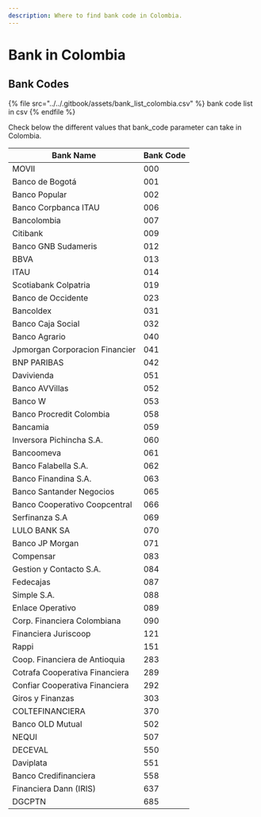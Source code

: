 ```yaml
---
description: Where to find bank code in Colombia.
---
```


# Bank in Colombia

## Bank Codes <a href="#bank-codes" id="bank-codes"></a>

{% file src="../../.gitbook/assets/bank_list_colombia.csv" %}
bank code list in csv
{% endfile %}

Check below the different values that bank\_code parameter can take in Colombia.

| Bank Name                      | Bank Code |
| ------------------------------ | --------- |
| MOVII                          | 000       |
| Banco de Bogotá                | 001       |
| Banco Popular                  | 002       |
| Banco Corpbanca ITAU           | 006       |
| Bancolombia                    | 007       |
| Citibank                       | 009       |
| Banco GNB Sudameris            | 012       |
| BBVA                           | 013       |
| ITAU                           | 014       |
| Scotiabank Colpatria           | 019       |
| Banco de Occidente             | 023       |
| Bancoldex                      | 031       |
| Banco Caja Social              | 032       |
| Banco Agrario                  | 040       |
| Jpmorgan Corporacion Financier | 041       |
| BNP PARIBAS                    | 042       |
| Davivienda                     | 051       |
| Banco AVVillas                 | 052       |
| Banco W                        | 053       |
| Banco Procredit Colombia       | 058       |
| Bancamia                       | 059       |
| Inversora Pichincha S.A.       | 060       |
| Bancoomeva                     | 061       |
| Banco Falabella S.A.           | 062       |
| Banco Finandina S.A.           | 063       |
| Banco Santander Negocios       | 065       |
| Banco Cooperativo Coopcentral  | 066       |
| Serfinanza S.A                 | 069       |
| LULO BANK SA                   | 070       |
| Banco JP Morgan                | 071       |
| Compensar                      | 083       |
| Gestion y Contacto S.A.        | 084       |
| Fedecajas                      | 087       |
| Simple S.A.                    | 088       |
| Enlace Operativo               | 089       |
| Corp. Financiera Colombiana    | 090       |
| Financiera Juriscoop           | 121       |
| Rappi                          | 151       |
| Coop. Financiera de Antioquia  | 283       |
| Cotrafa Cooperativa Financiera | 289       |
| Confiar Cooperativa Financiera | 292       |
| Giros y Finanzas               | 303       |
| COLTEFINANCIERA                | 370       |
| Banco OLD Mutual               | 502       |
| NEQUI                          | 507       |
| DECEVAL                        | 550       |
| Daviplata                      | 551       |
| Banco Credifinanciera          | 558       |
| Financiera Dann (IRIS)         | 637       |
| DGCPTN                         | 685       |
